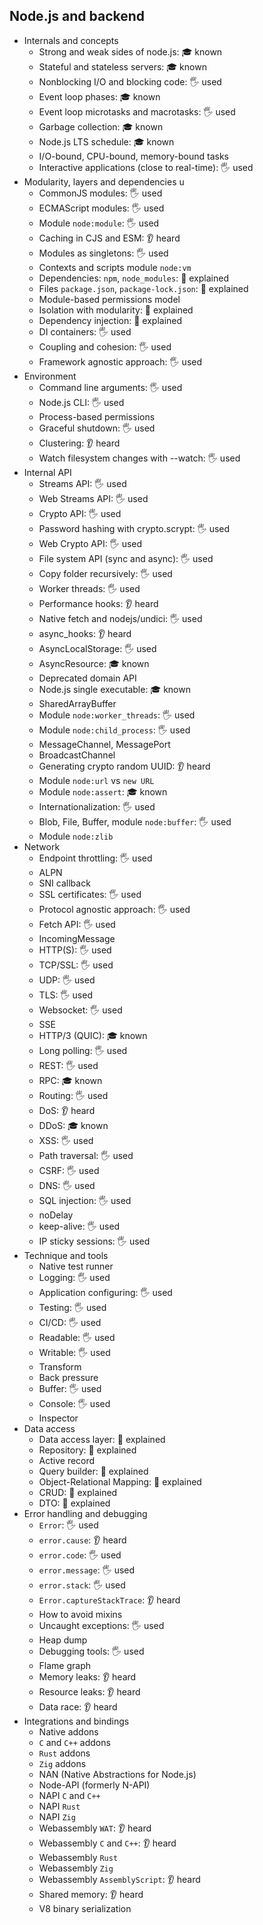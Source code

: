## Node.js and backend

- Internals and concepts
  - Strong and weak sides of node.js: 🎓 known
  - Stateful and stateless servers: 🎓 known
  - Nonblocking I/O and blocking code: 🖐️ used
  - Event loop phases: 🎓 known
  - Event loop microtasks and macrotasks: 🖐️ used
  - Garbage collection: 🎓 known
  - Node.js LTS schedule: 🎓 known
  - I/O-bound, CPU-bound, memory-bound tasks
  - Interactive applications (close to real-time): 🖐️ used
- Modularity, layers and dependencies u
  - CommonJS modules: 🖐️ used
  - ECMAScript modules: 🖐️ used
  - Module `node:module`: 🖐️ used
  - Caching in CJS and ESM: 👂 heard
  - Modules as singletons: 🖐️ used
  - Contexts and scripts module `node:vm`
  - Dependencies: `npm`, `node_modules`: 🙋 explained
  - Files `package.json`, `package-lock.json`: 🙋 explained
  - Module-based permissions model
  - Isolation with modularity: 🙋 explained
  - Dependency injection: 🙋 explained
  - DI containers: 🖐️ used
  - Coupling and cohesion: 🖐️ used
  - Framework agnostic approach: 🖐️ used
- Environment
  - Command line arguments: 🖐️ used
  - Node.js CLI: 🖐️ used
  - Process-based permissions
  - Graceful shutdown: 🖐️ used
  - Clustering: 👂 heard
  - Watch filesystem changes with --watch: 🖐️ used
- Internal API
  - Streams API: 🖐️ used
  - Web Streams API: 🖐️ used
  - Crypto API: 🖐️ used
  - Password hashing with crypto.scrypt: 🖐️ used
  - Web Crypto API: 🖐️ used
  - File system API (sync and async): 🖐️ used
  - Copy folder recursively: 🖐️ used
  - Worker threads: 🖐️ used
  - Performance hooks: 👂 heard
  - Native fetch and nodejs/undici: 🖐️ used
  - async_hooks: 👂 heard
  - AsyncLocalStorage: 🖐️ used
  - AsyncResource: 🎓 known
  - Deprecated domain API
  - Node.js single executable: 🎓 known
  - SharedArrayBuffer
  - Module `node:worker_threads`: 🖐️ used
  - Module `node:child_process`: 🖐️ used
  - MessageChannel, MessagePort
  - BroadcastChannel
  - Generating crypto random UUID: 👂 heard
  - Module `node:url` vs `new URL`
  - Module `node:assert`: 🎓 known
  - Internationalization: 🖐️ used
  - Blob, File, Buffer, module `node:buffer`: 🖐️ used
  - Module `node:zlib`
- Network
  - Endpoint throttling: 🖐️ used
  - ALPN
  - SNI callback
  - SSL certificates: 🖐️ used
  - Protocol agnostic approach: 🖐️ used
  - Fetch API: 🖐️ used
  - IncomingMessage
  - HTTP(S): 🖐️ used
  - TCP/SSL: 🖐️ used
  - UDP: 🖐️ used
  - TLS: 🖐️ used
  - Websocket: 🖐️ used
  - SSE
  - HTTP/3 (QUIC): 🎓 known
  - Long polling: 🖐️ used
  - REST: 🖐️ used
  - RPC: 🎓 known
  - Routing: 🖐️ used
  - DoS: 👂 heard
  - DDoS: 🎓 known
  - XSS: 🖐️ used
  - Path traversal: 🖐️ used
  - CSRF: 🖐️ used
  - DNS: 🖐️ used
  - SQL injection: 🖐️ used
  - noDelay
  - keep-alive: 🖐️ used
  - IP sticky sessions: 🖐️ used
- Technique and tools
  - Native test runner
  - Logging: 🖐️ used
  - Application configuring: 🖐️ used
  - Testing: 🖐️ used
  - CI/CD: 🖐️ used
  - Readable: 🖐️ used
  - Writable: 🖐️ used
  - Transform
  - Back pressure
  - Buffer: 🖐️ used
  - Console: 🖐️ used
  - Inspector
- Data access
  - Data access layer: 🙋 explained
  - Repository: 🙋 explained
  - Active record
  - Query builder: 🙋 explained
  - Object-Relational Mapping: 🙋 explained
  - CRUD: 🙋 explained
  - DTO: 🙋 explained
- Error handling and debugging
  - `Error`: 🖐️ used
  - `error.cause`: 👂 heard
  - `error.code`: 🖐️ used
  - `error.message`: 🖐️ used
  - `error.stack`: 🖐️ used
  - `Error.captureStackTrace`: 👂 heard
  - How to avoid mixins
  - Uncaught exceptions: 🖐️ used
  - Heap dump
  - Debugging tools: 🖐️ used
  - Flame graph
  - Memory leaks: 👂 heard
  - Resource leaks: 👂 heard
  - Data race: 👂 heard
- Integrations and bindings
  - Native addons
  - `C` and `C++` addons
  - `Rust` addons
  - `Zig` addons
  - NAN (Native Abstractions for Node.js)
  - Node-API (formerly N-API)
  - NAPI `C` and `C++`
  - NAPI `Rust`
  - NAPI `Zig`
  - Webassembly `WAT`: 👂 heard
  - Webassembly `C` and `C++`: 👂 heard
  - Webassembly `Rust`
  - Webassembly `Zig`
  - Webassembly `AssemblyScript`: 👂 heard
  - Shared memory: 👂 heard
  - V8 binary serialization
